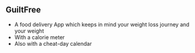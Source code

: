 ## GuiltFree
- A food delivery App which keeps in mind your weight loss journey and your weight
- With a calorie meter
- Also with a cheat-day calendar
